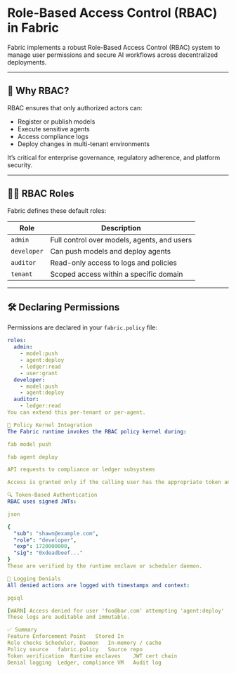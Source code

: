 # Role-Based Access Control (RBAC) in Fabric

Fabric implements a robust Role-Based Access Control (RBAC) system to manage user permissions and secure AI workflows across decentralized deployments.

---

## 🔐 Why RBAC?

RBAC ensures that only authorized actors can:

- Register or publish models
- Execute sensitive agents
- Access compliance logs
- Deploy changes in multi-tenant environments

It’s critical for enterprise governance, regulatory adherence, and platform security.

---

## 🧑‍💼 RBAC Roles

Fabric defines these default roles:

| Role         | Description                                  |
|--------------|----------------------------------------------|
| `admin`      | Full control over models, agents, and users  |
| `developer`  | Can push models and deploy agents            |
| `auditor`    | Read-only access to logs and policies        |
| `tenant`     | Scoped access within a specific domain       |

---

## 🛠️ Declaring Permissions

Permissions are declared in your `fabric.policy` file:

```yaml
roles:
  admin:
    - model:push
    - agent:deploy
    - ledger:read
    - user:grant
  developer:
    - model:push
    - agent:deploy
  auditor:
    - ledger:read
You can extend this per-tenant or per-agent.

🔗 Policy Kernel Integration
The Fabric runtime invokes the RBAC policy kernel during:

fab model push

fab agent deploy

API requests to compliance or ledger subsystems

Access is granted only if the calling user has the appropriate token and role permissions.

🔍 Token-Based Authentication
RBAC uses signed JWTs:

json

{
  "sub": "shawn@example.com",
  "role": "developer",
  "exp": 1720000000,
  "sig": "0xdeadbeef..."
}
These are verified by the runtime enclave or scheduler daemon.

📜 Logging Denials
All denied actions are logged with timestamps and context:

pgsql

[WARN] Access denied for user 'foo@bar.com' attempting 'agent:deploy'
These logs are auditable and immutable.

✅ Summary
Feature	Enforcement Point	Stored In
Role checks	Scheduler, Daemon	In-memory / cache
Policy source	fabric.policy	Source repo
Token verification	Runtime enclaves	JWT cert chain
Denial logging	Ledger, compliance VM	Audit log

